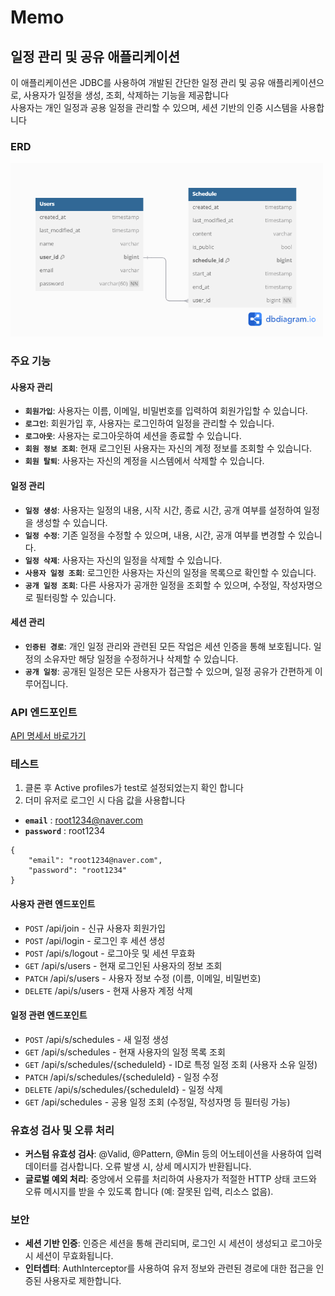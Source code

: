 # Memo
## 일정 관리 및 공유 애플리케이션
이 애플리케이션은 JDBC를 사용하여 개발된 간단한 일정 관리 및 공유 애플리케이션으로, 사용자가 일정을 생성, 조회, 삭제하는 기능을 제공합니다 <br>
사용자는 개인 일정과 공용 일정을 관리할 수 있으며, 세션 기반의 인증 시스템을 사용합니다

### ERD
<img src="Memo application.png" width = 500/>

### 주요 기능
#### 사용자 관리
- **``회원가입``**: 사용자는 이름, 이메일, 비밀번호를 입력하여 회원가입할 수 있습니다.
- **``로그인``**: 회원가입 후, 사용자는 로그인하여 일정을 관리할 수 있습니다.
- **``로그아웃``**: 사용자는 로그아웃하여 세션을 종료할 수 있습니다.
- **``회원 정보 조회``**: 현재 로그인된 사용자는 자신의 계정 정보를 조회할 수 있습니다.
- **``회원 탈퇴``**: 사용자는 자신의 계정을 시스템에서 삭제할 수 있습니다.
#### 일정 관리
- **``일정 생성``**: 사용자는 일정의 내용, 시작 시간, 종료 시간, 공개 여부를 설정하여 일정을 생성할 수 있습니다.
- **``일정 수정``**: 기존 일정을 수정할 수 있으며, 내용, 시간, 공개 여부를 변경할 수 있습니다.
- **``일정 삭제``**: 사용자는 자신의 일정을 삭제할 수 있습니다.
- **``사용자 일정 조회``**: 로그인한 사용자는 자신의 일정을 목록으로 확인할 수 있습니다.
- **``공개 일정 조회``**: 다른 사용자가 공개한 일정을 조회할 수 있으며, 수정일, 작성자명으로 필터링할 수 있습니다.
#### 세션 관리
- **``인증된 경로``**: 개인 일정 관리와 관련된 모든 작업은 세션 인증을 통해 보호됩니다. 일정의 소유자만 해당 일정을 수정하거나 삭제할 수 있습니다.
- **``공개 일정``**: 공개된 일정은 모든 사용자가 접근할 수 있으며, 일정 공유가 간편하게 이루어집니다.
### API 엔드포인트
[API 명세서 바로가기](https://documenter.getpostman.com/view/27240528/2sAXxLBZon)

### 테스트 
1. 클론 후 Active profiles가 test로 설정되었는지 확인 합니다
2. 더미 유저로 로그인 시 다음 값을 사용합니다
  - **``email``** : root1234@naver.com
  - **``password``** : root1234
```text
{
    "email": "root1234@naver.com",
    "password": "root1234"
}
```



#### 사용자 관련 엔드포인트
- ``POST`` /api/join - 신규 사용자 회원가입
- ``POST`` /api/login - 로그인 후 세션 생성
- ``POST`` /api/s/logout - 로그아웃 및 세션 무효화
- ``GET`` /api/s/users - 현재 로그인된 사용자의 정보 조회
- ``PATCH`` /api/s/users - 사용자 정보 수정 (이름, 이메일, 비밀번호)
- ``DELETE`` /api/s/users - 현재 사용자 계정 삭제
#### 일정 관련 엔드포인트
- ``POST`` /api/s/schedules - 새 일정 생성
- ``GET`` /api/s/schedules - 현재 사용자의 일정 목록 조회
- ``GET`` /api/s/schedules/{scheduleId} - ID로 특정 일정 조회 (사용자 소유 일정)
- ``PATCH`` /api/s/schedules/{scheduleId} - 일정 수정
- ``DELETE`` /api/s/schedules/{scheduleId} - 일정 삭제
- ``GET`` /api/schedules - 공용 일정 조회 (수정일, 작성자명 등 필터링 가능)
### 유효성 검사 및 오류 처리
- **커스텀 유효성 검사**: @Valid, @Pattern, @Min 등의 어노테이션을 사용하여 입력 데이터를 검사합니다. 오류 발생 시, 상세 메시지가 반환됩니다.
- **글로벌 예외 처리**: 중앙에서 오류를 처리하여 사용자가 적절한 HTTP 상태 코드와 오류 메시지를 받을 수 있도록 합니다 (예: 잘못된 입력, 리소스 없음).
### 보안
- **세션 기반 인증**: 인증은 세션을 통해 관리되며, 로그인 시 세션이 생성되고 로그아웃 시 세션이 무효화됩니다.
- **인터셉터**: AuthInterceptor를 사용하여 유저 정보와 관련된 경로에 대한 접근을 인증된 사용자로 제한합니다.





